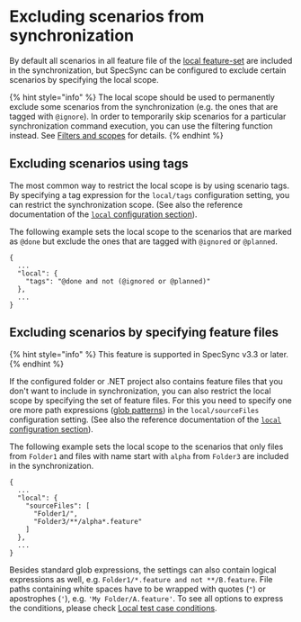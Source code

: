 # Excluding scenarios from synchronization

By default all scenarios in all feature file of the [local feature-set](../../important-concepts/how-to-define-the-local-feature-set-to-be-synchronized.md) are included in the synchronization, but SpecSync can be configured to exclude certain scenarios by specifying the local scope. 

{% hint style="info" %}
The local scope should be used to permanently exclude some scenarios from the synchronization \(e.g. the ones that are tagged with `@ignore`\). In order to temporarily skip scenarios for a particular synchronization command execution, you can use the filtering function instead. See [Filters and scopes](../../important-concepts/filters-and-scopes.md) for details.
{% endhint %}

## Excluding scenarios using tags

The most common way to restrict the local scope is by using scenario tags. By specifying a tag expression for the `local/tags` configuration setting, you can restrict the synchronization scope. \(See also the reference documentation of the [`local` configuration section](../../reference/configuration/configuration-local.md)\). 

The following example sets the local scope to the scenarios that are marked as `@done` but exclude the ones that are tagged with `@ignored` or `@planned`.

```text
{
  ...
  "local": {
    "tags": "@done and not (@ignored or @planned)"
  },
  ...
}
```

## Excluding scenarios by specifying feature files

{% hint style="info" %}
This feature is supported in SpecSync v3.3 or later.
{% endhint %}

If the configured folder or .NET project also contains feature files that you don't want to include in synchronization, you can also restrict the local scope by specifying the set of feature files. For this you need to specify one ore more path expressions \([glob patterns](https://en.wikipedia.org/wiki/Glob_%28programming%29)\) in the `local/sourceFiles` configuration setting. \(See also the reference documentation of the [`local` configuration section](../../reference/configuration/configuration-local.md)\). 

The following example sets the local scope to the scenarios that only files from `Folder1` and files with name start with `alpha` from `Folder3` are included in the synchronization.

```text
{
  ...
  "local": {
    "sourceFiles": [
      "Folder1/",
      "Folder3/**/alpha*.feature"
    ]
  },
  ...
}
```

Besides standard glob expressions, the settings can also contain logical expressions as well, e.g. `Folder1/*.feature and not **/B.feature`. File paths containing white spaces have to be wrapped with quotes (`"`) or apostrophes (`'`), e.g. `'My Folder/A.feature'`. To see all options to express the conditions, please check [Local test case conditions](../general-features/local-test-case-conditions.md).

